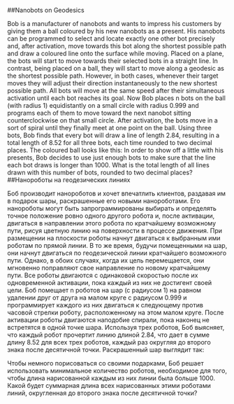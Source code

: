 ##Nanobots on Geodesics

Bob is a manufacturer of nanobots and wants to impress his customers by giving them a ball coloured by his new nanobots as a present.
His nanobots can be programmed to select and locate exactly one other bot precisely and, after activation, move towards this bot along the shortest possible path and draw a coloured line onto the surface while moving. Placed on a plane, the bots will start to move towards their selected bots in a straight line. In contrast, being placed on a ball, they will start to move along a geodesic as the shortest possible path. However, in both cases, whenever their target moves they will adjust their direction instantaneously to the new shortest possible path. All bots will move at the same speed after their simultaneous activation until each bot reaches its goal.
Now Bob places n bots on the ball (with radius 1) equidistantly on a small circle with radius 0.999 and programs each of them to move toward the next nanobot sitting counterclockwise on that small circle. After activation, the bots move in a sort of spiral until they finally meet at one point on the ball.
Using three bots, Bob finds that every bot will draw a line of length 2.84, resulting in a total length of 8.52 for all three bots, each time rounded to two decimal places. The coloured ball looks like this:
In order to show off a little with his presents, Bob decides to use just enough bots to make sure that the line each bot draws is longer than 1000. What is the total length of all lines drawn with this number of bots, rounded to two decimal places?
##Нанороботы на геодезических линиях

Боб производит нанороботов и хочет впечатлить клиентов, раздавая им в подарок шары, раскрашенные его новыми нанороботами.
Его нанороботы могут быть запрограммированы выбирать и определять точное положение ровно одного другого робота и, после активации, двигаться в направлении этого робота по кратчайшему возможному пути, рисуя цветную линию на поверхности в процессе движения. При размещении на плоскости роботы начнут двигаться к выбранным ими роботам по прямой линии. В то же время, будучи помещенными на шар, они начнут двигаться по геодезической линии кратчайшего возможного пути. Однако, в обоих случаях, когда их цель перемещается, они мгновенно поправляют свое направление по новому кратчайшему пути. Все роботы двигаются с одинаковой скоростью после их одновременной активации, пока каждый из них не достигент своей цели.
Боб помещает n роботов на шар (с радиусом 1) на равном удалении друг от друга на малом круге с радиусом 0.999 и программирует каждого из них двигаться к следующему против часовой стрелки роботу, расположенному на этом малом круге. После активации роботы двигаются наподобие спирали, пока наконец не встретятся в одной точке шара.
Используя трех роботов, Боб выясняет, что каждый робот прочертит линию длиной 2.84, что дает в сумме длину 8.52 для всех трех роботов, каждый раз округляя до второго знака после десятичной точки. Раскрашенный шар выглядит так:

Чтобы немного порисоваться со своими подарками, Боб решает использовать минимальное количество роботов, необходимое для того, чтобы длина нарисованной каждым из них линии была больше 1000. Какой будет суммарная длина всех нарисованных этими роботами линий, округленная до второго знака после десятичной точки?
